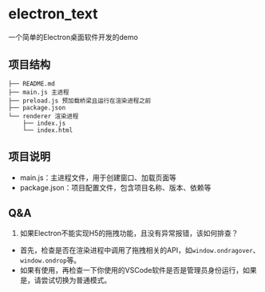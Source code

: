 # electron_text
一个简单的Electron桌面软件开发的demo

## 项目结构
```
├── README.md
├── main.js 主进程
├── preload.js 预加载桥梁且运行在渲染进程之前
├── package.json
└── renderer 渲染进程  
    ├── index.js
    └── index.html
```

## 项目说明
- main.js：主进程文件，用于创建窗口、加载页面等
- package.json：项目配置文件，包含项目名称、版本、依赖等

## Q&A
1. 如果Electron不能实现H5的拖拽功能，且没有异常报错，该如何排查？
  - 首先，检查是否在渲染进程中调用了拖拽相关的API，如`window.ondragover`、`window.ondrop`等。
  - 如果有使用，再检查一下你使用的VSCode软件是否是管理员身份运行，如果是，请尝试切换为普通模式。
